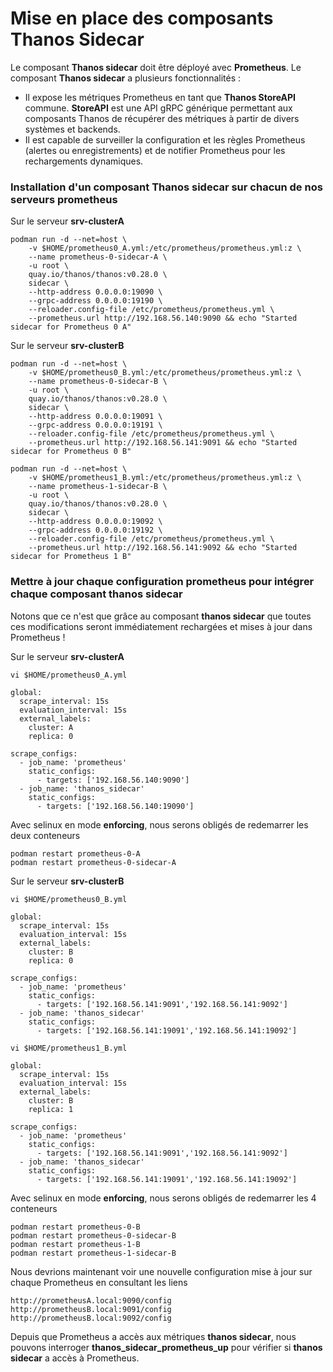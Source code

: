 # Mise en place des composants Thanos Sidecar

Le composant **Thanos sidecar** doit être déployé avec **Prometheus**. Le composant **Thanos sidecar** a plusieurs fonctionnalités :

- Il expose les métriques Prometheus en tant que **Thanos StoreAPI** commune. **StoreAPI** est une API gRPC générique permettant aux composants Thanos de récupérer des métriques à partir de divers systèmes et backends.
- Il est capable de surveiller la configuration et les règles Prometheus (alertes ou enregistrements) et de notifier Prometheus pour les rechargements dynamiques.

### Installation d'un composant Thanos sidecar sur chacun de nos serveurs prometheus

Sur le serveur **srv-clusterA**

```
podman run -d --net=host \
    -v $HOME/prometheus0_A.yml:/etc/prometheus/prometheus.yml:z \
    --name prometheus-0-sidecar-A \
    -u root \
    quay.io/thanos/thanos:v0.28.0 \
    sidecar \
    --http-address 0.0.0.0:19090 \
    --grpc-address 0.0.0.0:19190 \
    --reloader.config-file /etc/prometheus/prometheus.yml \
    --prometheus.url http://192.168.56.140:9090 && echo "Started sidecar for Prometheus 0 A"
```

Sur le serveur **srv-clusterB**

```
podman run -d --net=host \
    -v $HOME/prometheus0_B.yml:/etc/prometheus/prometheus.yml:z \
    --name prometheus-0-sidecar-B \
    -u root \
    quay.io/thanos/thanos:v0.28.0 \
    sidecar \
    --http-address 0.0.0.0:19091 \
    --grpc-address 0.0.0.0:19191 \
    --reloader.config-file /etc/prometheus/prometheus.yml \
    --prometheus.url http://192.168.56.141:9091 && echo "Started sidecar for Prometheus 0 B"
```

```
podman run -d --net=host \
    -v $HOME/prometheus1_B.yml:/etc/prometheus/prometheus.yml:z \
    --name prometheus-1-sidecar-B \
    -u root \
    quay.io/thanos/thanos:v0.28.0 \
    sidecar \
    --http-address 0.0.0.0:19092 \
    --grpc-address 0.0.0.0:19192 \
    --reloader.config-file /etc/prometheus/prometheus.yml \
    --prometheus.url http://192.168.56.141:9092 && echo "Started sidecar for Prometheus 1 B"
```

### Mettre à jour chaque configuration prometheus pour intégrer chaque composant thanos sidecar

Notons que ce n'est que grâce au composant **thanos sidecar** que toutes ces modifications seront immédiatement rechargées et mises à jour dans Prometheus !

Sur le serveur **srv-clusterA**

```
vi $HOME/prometheus0_A.yml
```

```
global:
  scrape_interval: 15s
  evaluation_interval: 15s
  external_labels:
    cluster: A
    replica: 0

scrape_configs:
  - job_name: 'prometheus'
    static_configs:
      - targets: ['192.168.56.140:9090']
  - job_name: 'thanos_sidecar'
    static_configs:
      - targets: ['192.168.56.140:19090']
```

Avec selinux en mode **enforcing**, nous serons obligés de redemarrer les deux conteneurs

```
podman restart prometheus-0-A
podman restart prometheus-0-sidecar-A
```

Sur le serveur **srv-clusterB**

```
vi $HOME/prometheus0_B.yml
```

```
global:
  scrape_interval: 15s
  evaluation_interval: 15s
  external_labels:
    cluster: B
    replica: 0

scrape_configs:
  - job_name: 'prometheus'
    static_configs:
      - targets: ['192.168.56.141:9091','192.168.56.141:9092']
  - job_name: 'thanos_sidecar'
    static_configs:
      - targets: ['192.168.56.141:19091','192.168.56.141:19092']
```

```
vi $HOME/prometheus1_B.yml
```

```
global:
  scrape_interval: 15s
  evaluation_interval: 15s
  external_labels:
    cluster: B
    replica: 1

scrape_configs:
  - job_name: 'prometheus'
    static_configs:
      - targets: ['192.168.56.141:9091','192.168.56.141:9092']
  - job_name: 'thanos_sidecar'
    static_configs:
      - targets: ['192.168.56.141:19091','192.168.56.141:19092']
```

Avec selinux en mode **enforcing**, nous serons obligés de redemarrer les 4 conteneurs

```
podman restart prometheus-0-B
podman restart prometheus-0-sidecar-B
podman restart prometheus-1-B
podman restart prometheus-1-sidecar-B
```

Nous devrions maintenant voir une nouvelle configuration mise à jour sur chaque Prometheus en consultant les liens

```
http://prometheusA.local:9090/config
http://prometheusB.local:9091/config
http://prometheusB.local:9092/config
```

Depuis que Prometheus a accès aux métriques **thanos sidecar**, nous pouvons interroger **thanos_sidecar_prometheus_up** pour vérifier si **thanos sidecar** a accès à Prometheus.